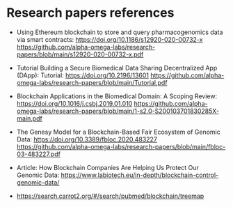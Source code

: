 # Research papers references


+ Using Ethereum blockchain to store and query pharmacogenomics data via smart contracts: https://doi.org/10.1186/s12920-020-00732-x https://github.com/alpha-omega-labs/research-papers/blob/main/s12920-020-00732-x.pdf

+ Tutorial Building a Secure Biomedical Data Sharing Decentralized App (DApp): Tutorial: https://doi.org/10.2196/13601 https://github.com/alpha-omega-labs/research-papers/blob/main/Tutorial.pdf

+ Blockchain Applications in the Biomedical Domain: A Scoping Review: https://doi.org/10.1016/j.csbj.2019.01.010 https://github.com/alpha-omega-labs/research-papers/blob/main/1-s2.0-S200103701830285X-main.pdf

+ The Genesy Model for a Blockchain-Based Fair Ecosystem of Genomic Data: https://doi.org/10.3389/fbloc.2020.483227 https://github.com/alpha-omega-labs/research-papers/blob/main/fbloc-03-483227.pdf

+ Article: How Blockchain Companies Are Helping Us Protect Our Genomic Data: https://www.labiotech.eu/in-depth/blockchain-control-genomic-data/

+ https://search.carrot2.org/#/search/pubmed/blockchain/treemap
